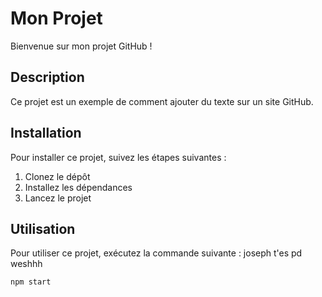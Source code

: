 # Mon Projet

Bienvenue sur mon projet GitHub !

## Description

Ce projet est un exemple de comment ajouter du texte sur un site GitHub.

## Installation

Pour installer ce projet, suivez les étapes suivantes :

1. Clonez le dépôt
2. Installez les dépendances
3. Lancez le projet

## Utilisation

Pour utiliser ce projet, exécutez la commande suivante : joseph t'es pd weshhh

```bash
npm start
